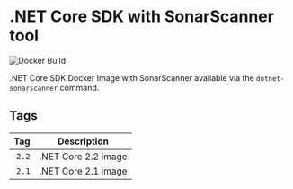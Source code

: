 # .NET Core SDK with SonarScanner tool

![Docker Build](https://img.shields.io/docker/cloud/build/dillonad/dotnet-sonar.svg)

.NET Core SDK Docker Image with SonarScanner available via the `dotnet-sonarscanner` command.

## Tags
| Tag   |  Description        |
| ----: | :-----------------: |
| `2.2` | .NET Core 2.2 image |
| `2.1` | .NET Core 2.1 image |
